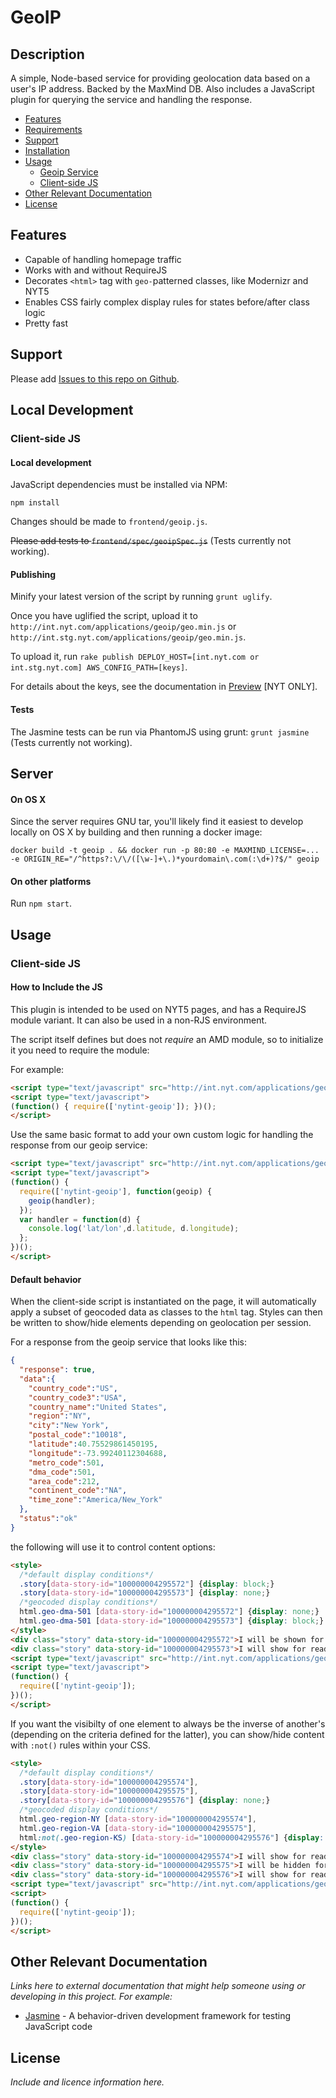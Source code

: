 # GeoIP

## Description

A simple, Node-based service for providing geolocation data based on a user's IP address.  Backed by the MaxMind DB.  Also includes a JavaScript plugin for querying the service and handling the response.

* [Features](#features)
* [Requirements](#requirements)
* [Support](#support)
* [Installation](#installation)
* [Usage](#usage)
    * [Geoip Service](#geoip-service)
    * [Client-side JS](#client-side-js)
* [Other Relevant Documentation](#other-relevant-documentation)
* [License](#license)

## Features

* Capable of handling homepage traffic
* Works with and without RequireJS
* Decorates `<html>` tag with `geo-`patterned classes, like Modernizr and NYT5
* Enables CSS fairly complex display rules for states before/after class logic
* Pretty fast

## Support

Please add [Issues to this repo on Github](https://github.com/newsdev/geoip/issues/new).

## Local Development

### Client-side JS

#### Local development

JavaScript dependencies must be installed via NPM:

```
npm install
```

Changes should be made to `frontend/geoip.js`.

~~Please add tests to `frontend/spec/geoipSpec.js`~~ (Tests currently not working).

#### Publishing

Minify your latest version of the script by running `grunt uglify`.

Once you have uglified the script, upload it to `http://int.nyt.com/applications/geoip/geo.min.js` or `http://int.stg.nyt.com/applications/geoip/geo.min.js`.  

To upload it, run `rake publish DEPLOY_HOST=[int.nyt.com or int.stg.nyt.com] AWS_CONFIG_PATH=[keys]`.

For details about the keys, see the documentation in [Preview](http://newsdev.ec2.nytimes.com/preview/2016-03-21-geoip-examples/master/) [NYT ONLY].

#### Tests

The Jasmine tests can be run via PhantomJS using grunt: `grunt jasmine` (Tests currently not working).

## Server


#### On OS X

Since the server requires GNU tar, you'll likely find it easiest to develop locally on OS X by building and then running a docker image:

```
docker build -t geoip . && docker run -p 80:80 -e MAXMIND_LICENSE=... -e ORIGIN_RE="/^https?:\/\/([\w-]+\.)*yourdomain\.com(:\d+)?$/" geoip
```

#### On other platforms

Run `npm start`.

## Usage

### Client-side JS

#### How to Include the JS

This plugin is intended to be used on NYT5 pages, and has a RequireJS module variant.  It can also be used in a non-RJS environment. 

The script itself defines but does not *require* an AMD module, so to initialize it you need to require the module:

For example:

```html
<script type="text/javascript" src="http://int.nyt.com/applications/geoip/geo.min.js"></script>
<script type="text/javascript">
(function() { require(['nytint-geoip']); })();
</script>
```

Use the same basic format to add your own custom logic for handling the response from our geoip service:

```html
<script type="text/javascript" src="http://int.nyt.com/applications/geoip/geo.min.js"></script>
<script type="text/javascript">
(function() {
  require(['nytint-geoip'], function(geoip) { 
    geoip(handler);
  });
  var handler = function(d) {
    console.log('lat/lon',d.latitude, d.longitude);
  };
})();
</script>
```

#### Default behavior

When the client-side script is instantiated on the page, it will automatically apply a subset of geocoded data as classes to the `html` tag.  Styles can then be written to show/hide elements depending on geolocation per session.  

For a response from the geoip service that looks like this:

```json
{
  "response": true,
  "data":{
    "country_code":"US",
    "country_code3":"USA",
    "country_name":"United States",
    "region":"NY",
    "city":"New York",
    "postal_code":"10018",
    "latitude":40.75529861450195,
    "longitude":-73.99240112304688,
    "metro_code":501,
    "dma_code":501,
    "area_code":212,
    "continent_code":"NA",
    "time_zone":"America/New_York"
  },
  "status":"ok"
}
```

the following will use it to control content options:

```html
<style>
  /*default display conditions*/
  .story[data-story-id="100000004295572"] {display: block;}
  .story[data-story-id="100000004295573"] {display: none;}
  /*geocoded display conditions*/
  html.geo-dma-501 [data-story-id="100000004295572"] {display: none;}
  html.geo-dma-501 [data-story-id="100000004295573"] {display: block;}
</style>
<div class="story" data-story-id="100000004295572">I will be shown for other readers.</div>
<div class="story" data-story-id="100000004295573">I will show for readers in the NYC DMA.</div>
<script type="text/javascript" src="http://int.nyt.com/applications/geoip/geo.min.js"></script>
<script type="text/javascript">
(function() {
  require(['nytint-geoip']);
})();
</script>
```

If you want the visibilty of one element to always be the inverse of another's (depending on the criteria defined for the latter), you can show/hide content with `:not()` rules within your CSS.

```html
<style>
  /*default display conditions*/
  .story[data-story-id="100000004295574"],
  .story[data-story-id="100000004295575"],
  .story[data-story-id="100000004295576"] {display: none;}
  /*geocoded display conditions*/
  html.geo-region-NY [data-story-id="100000004295574"],
  html.geo-region-VA [data-story-id="100000004295575"],
  html:not(.geo-region-KS) [data-story-id="100000004295576"] {display: block;}
</style>
<div class="story" data-story-id="100000004295574">I will show for readers in NYC.</div>
<div class="story" data-story-id="100000004295575">I will be hidden for readers in NYC.</div>
<div class="story" data-story-id="100000004295576">I will show for readers not in Kansas.</div>
<script type="text/javascript" src="http://int.nyt.com/applications/geoip/geo.min.js"></script>
<script>
(function() { 
  require(['nytint-geoip']);
})();
</script>
```

## Other Relevant Documentation

*Links here to external documentation that might help someone using or developing in this project.  For example:*

* [Jasmine](http://jasmine.github.io/2.3/introduction.html) - A behavior-driven development framework for testing JavaScript code


## License

*Include and licence information here.*